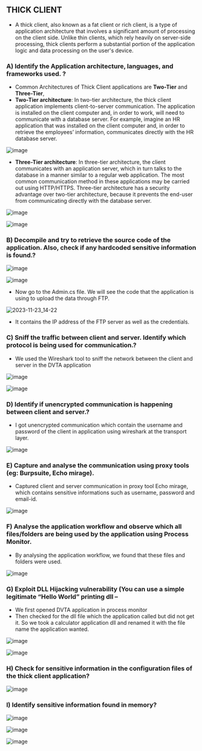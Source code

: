 ## THICK CLIENT

  -  A thick client, also known as a fat client or rich client, is a type of application architecture that involves a significant amount of processing on the client side. Unlike thin clients, which rely heavily on server-side processing, thick clients perform a substantial portion of the application logic and data processing on the user's device.

### A)  Identify the Application architecture, languages, and frameworks used. ? 

  -  Common Architectures of Thick Client applications are **Two-Tier** and **Three-Tier**,
  -  **Two-Tier architecture**:   In two-tier architecture, the thick client application implements client-to-server communication. The application is installed on the client computer and, in order to work, will need to communicate with a database server. For example, imagine an HR application that was installed on the client computer and, in order to retrieve the employees’ information, communicates directly with the HR database server.

  ![image](https://github.com/rahulr98/Secure-Systems-Engineering/assets/116432525/2ed99b3e-5fda-4df4-8b6a-def664527a49)
  
  -  **Three-Tier architecture**:  In three-tier architecture, the client communicates with an application server, which in turn talks to the database in a manner similar to a regular web application. The most common communication method in these applications may be carried out using HTTP/HTTPS. Three-tier architecture has a security advantage over two-tier architecture, because it prevents the end-user from communicating directly with the database server.

  ![image](https://github.com/rahulr98/Secure-Systems-Engineering/assets/116432525/80fd4a9e-671a-4f24-8b5d-ee5295cc6785)

  ![image](https://github.com/rahulr98/Secure-Systems-Engineering/assets/116432525/cc4f56e0-ed5b-40f3-9418-936293b88596)

### B)	Decompile and try to retrieve the source code of the application. Also, check if any hardcoded sensitive information is found.? 

  ![image](https://github.com/rahulr98/Secure-Systems-Engineering/assets/116432525/728a7695-f7db-44a7-b094-d5c19eac1596)

  ![image](https://github.com/rahulr98/Secure-Systems-Engineering/assets/116432525/bb386ecd-d74f-4037-8709-49d4a11fc44d)

  -  Now go to the Admin.cs file. We will see the code that the application is using to upload the data through FTP.

  ![2023-11-23_14-22](https://github.com/rahulr98/Secure-Systems-Engineering/assets/116432525/c0be36a1-357b-4e6f-bc83-e21a0bcba4b2)
  -  It contains the IP address of the FTP server as well as the credentials.

### C)	 Sniff the traffic between client and server. Identify which protocol is being used for communication.?

  - We used the Wireshark tool to sniff the network between the client and server in the DVTA application

  ![image](https://github.com/rahulr98/Secure-Systems-Engineering/assets/116432525/8edb2d1f-980f-4ffe-9954-f9facbbd13e0)

  ![image](https://github.com/rahulr98/Secure-Systems-Engineering/assets/116432525/312a8e4c-9c3a-4b4b-b1a3-01191a570b7e)

### D)	Identify if unencrypted communication is happening between client and server.?

  -  I got unencrypted  communication which contain the username and password of the client in application using wireshark at the transport layer.

  ![image](https://github.com/rahulr98/Secure-Systems-Engineering/assets/116432525/c653d113-1517-4052-a6fc-5b20e18591ab)

### E)  Capture and analyse the communication using proxy tools (eg: Burpsuite, Echo mirage). 

  -  Captured client and server communication in proxy tool Echo mirage, which contains sensitive informations such as username, password and email-id.

  ![image](https://github.com/rahulr98/Secure-Systems-Engineering/assets/116432525/21e9893a-0c34-4863-a83d-f82c9bf06bd4)

### F) Analyse the application workflow and observe which all files/folders are being used by the application using Process Monitor.

  -  By analysing the application workflow, we found that these files and folders were used.

  ![image](https://github.com/rahulr98/Secure-Systems-Engineering/assets/116432525/c5401bcd-7ee8-4c76-bae5-23edbd997253)

### G)  Exploit DLL Hijacking vulnerability (You can use a simple legitimate “Hello World” printing dll –

  - We first opened DVTA application in process monitor
  - Then checked for the dll file which the application called but did not get it. So we took a calculator application dll and renamed it with the file name the application wanted.

  ![image](https://github.com/rahulr98/Secure-Systems-Engineering/assets/116432525/c77c70a7-561c-4a4b-9db9-0eeb199610a3)

  ![image](https://github.com/rahulr98/Secure-Systems-Engineering/assets/116432525/41655ed0-c610-4604-9c4b-cf9911be68ec)

### H)  Check for sensitive information in the configuration files of the thick client application? 

![image](https://github.com/rahulr98/Secure-Systems-Engineering/assets/116432525/72f0ba09-8441-4e11-867d-2821ee67a9dc)

###  I)  Identify sensitive information found in memory? 

![image](https://github.com/rahulr98/Secure-Systems-Engineering/assets/116432525/a62f7fd1-50f7-4f99-8b1a-e5b4eaf6a62c)

![image](https://github.com/rahulr98/Secure-Systems-Engineering/assets/116432525/a84589db-06b1-40b4-b49f-367cb97376e9)

![image](https://github.com/rahulr98/Secure-Systems-Engineering/assets/116432525/8be8f9eb-f847-4394-a224-1027e77dada5)
